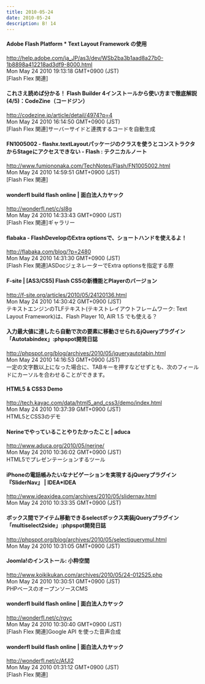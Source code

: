 ```yaml
---
title: 2010-05-24
date: 2010-05-24
description: B! 14
---
```


#### Adobe Flash Platform * Text Layout Framework の使用
http://help.adobe.com/ja_JP/as3/dev/WSb2ba3b1aad8a27b0-1b8898a412218ad3df9-8000.html<br>
Mon May 24 2010 19:13:18 GMT+0900 (JST)<br>
[Flash Flex 関連]


#### これさえ読めば分かる！ Flash Builder 4インストールから使い方まで徹底解説 (4/5)：CodeZine（コードジン）
http://codezine.jp/article/detail/4974?p=4<br>
Mon May 24 2010 16:14:50 GMT+0900 (JST)<br>
[Flash Flex 関連]サーバーサイドと連携するコードを自動生成


#### FN1005002 - flashx.textLayoutパッケージのクラスを使うとコンストラクタからStageにアクセスできない - Flash : テクニカルノート
http://www.fumiononaka.com/TechNotes/Flash/FN1005002.html<br>
Mon May 24 2010 14:59:51 GMT+0900 (JST)<br>
[Flash Flex 関連]


#### wonderfl build flash online | 面白法人カヤック
http://wonderfl.net/c/sI8g<br>
Mon May 24 2010 14:33:43 GMT+0900 (JST)<br>
[Flash Flex 関連]ギャラリー


#### flabaka - FlashDevelopのExtra optionsで、ショートハンドを使えるよ！
http://flabaka.com/blog/?p=2480<br>
Mon May 24 2010 14:31:30 GMT+0900 (JST)<br>
[Flash Flex 関連]ASDocジェネレーターでExtra optionsを指定する際


#### F-site | [AS3/CS5] Flash CS5の新機能とPlayerのバージョン
http://f-site.org/articles/2010/05/24120136.html<br>
Mon May 24 2010 14:30:42 GMT+0900 (JST)<br>
テキストエンジンのTLFテキスト(テキストレイアウトフレームワーク: Text Layout Framework)は、Flash Player 10, AIR 1.5 でも使える？


#### 入力最大値に達したら自動で次の要素に移動させられるjQueryプラグイン「Autotabindex」:phpspot開発日誌
http://phpspot.org/blog/archives/2010/05/jqueryautotabin.html<br>
Mon May 24 2010 14:16:53 GMT+0900 (JST)<br>
一定の文字数以上になった場合に、TABキーを押すなどせずとも、次のフィールドにカーソルを合わせることができます。


#### HTML5 & CSS3 Demo
http://tech.kayac.com/data/html5_and_css3/demo/index.html<br>
Mon May 24 2010 10:37:39 GMT+0900 (JST)<br>
HTML5とCSS3のデモ


#### Nerineでやっていることやりたかったこと | aduca
http://www.aduca.org/2010/05/nerine/<br>
Mon May 24 2010 10:36:02 GMT+0900 (JST)<br>
HTML5でプレゼンテーションするツール


#### iPhoneの電話帳みたいなナビゲーションを実現するjQueryプラグイン『SliderNav』 | IDEA*IDEA
http://www.ideaxidea.com/archives/2010/05/slidernav.html<br>
Mon May 24 2010 10:33:35 GMT+0900 (JST)<br>


#### ボックス間でアイテム移動できるselectボックス実装jQueryプラグイン「multiselect2side」:phpspot開発日誌
http://phpspot.org/blog/archives/2010/05/selectjquerymul.html<br>
Mon May 24 2010 10:31:05 GMT+0900 (JST)<br>


#### Joomla!のインストール: 小粋空間
http://www.koikikukan.com/archives/2010/05/24-012525.php<br>
Mon May 24 2010 10:30:51 GMT+0900 (JST)<br>
PHPベースのオープンソースCMS


#### wonderfl build flash online | 面白法人カヤック
http://wonderfl.net/c/rgyc<br>
Mon May 24 2010 10:30:40 GMT+0900 (JST)<br>
[Flash Flex 関連]Google API を使った音声合成


#### wonderfl build flash online | 面白法人カヤック
http://wonderfl.net/c/AfJl2<br>
Mon May 24 2010 01:31:12 GMT+0900 (JST)<br>
[Flash Flex 関連]


